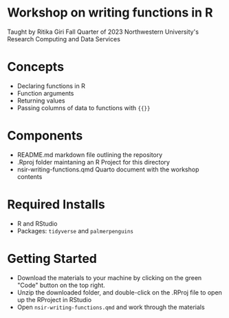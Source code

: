 # Workshop on writing functions in R
Taught by Ritika Giri Fall Quarter of 2023 Northwestern University's Research Computing and Data Services


# Concepts

* Declaring functions in R
* Function arguments
* Returning values
* Passing columns of data to functions with `{{}}`


# Components

* README.md markdown file outlining the repository
* .Rproj folder maintaning an R Project for this directory
* nsir-writing-functions.qmd Quarto document with the workshop contents

# Required Installs
* R and RStudio
* Packages: `tidyverse` and `palmerpenguins`


# Getting Started
* Download the materials to your machine by clicking on the green "Code" button on the top right.
* Unzip the downloaded folder, and double-click on the .RProj file to open up the RProject in RStudio
* Open `nsir-writing-functions.qmd` and work through the materials